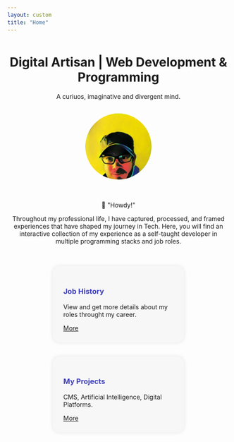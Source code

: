 ```yaml
---
layout: custom
title: "Home"
---
```


<div style="text-align: center; margin-top: 3rem;">
  <h1><strong>Digital Artisan | Web Development & Programming</strong></h1>
  <p>A curiuos, imaginative and divergent mind.</p>
  
  <img src="/assets/img/profile.png" alt="Luis del Río" style="border-radius: 50%; width: 150px; margin-top: 1rem; margin-bottom: 2rem;" />
  
  <p>👋 "Howdy!"</p>
  <p style="max-width: 600px; margin: auto;">
    Throughout my professional life, I have captured, processed, and framed experiences that have shaped my journey in Tech. Here, you will find an interactive collection of my experience as a self-taught developer in multiple programming stacks and job roles.
  </p>
</div>

<div style="display: flex; justify-content: center; gap: 2rem; margin-top: 3rem; flex-wrap: wrap;">
  <div style="background: #f7f7f7; padding: 1.5rem; border-radius: 1rem; width: 250px; box-shadow: 0 0 10px rgba(0,0,0,0.1);">
    <h3 style="color: #3f3fc3;">Job History</h3>
    <p>View and get more details about my roles throught my career.</p>
    <a href="/experience" class="btn">More</a>
  </div>
  <div style="background: #f7f7f7; padding: 1.5rem; border-radius: 1rem; width: 250px; box-shadow: 0 0 10px rgba(0,0,0,0.1);">
    <h3 style="color: #3f3fc3;">My Projects</h3>
    <p>CMS, Artificial Intelligence, Digital Platforms.</p>
    <a href="/projects" class="btn">More</a>
  </div>
  
</div>
